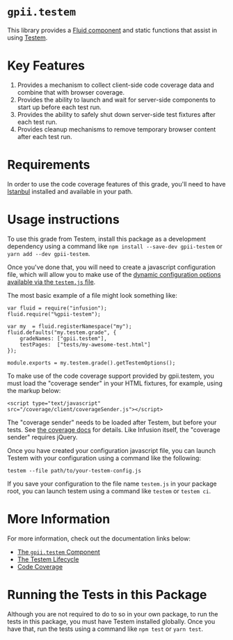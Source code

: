 # `gpii.testem`

This library provides a [Fluid component](http://docs.fluidproject.org/infusion/development/UnderstandingInfusionComponents.html)
and static functions that assist in using [Testem](https://github.com/testem/testem).

# Key Features

1. Provides a mechanism to collect client-side code coverage data and combine that with browser coverage.
2. Provides the ability to launch and wait for server-side components to start up before each test run.
3. Provides the ability to safely shut down server-side test fixtures after each test run.
4. Provides cleanup mechanisms to remove temporary browser content after each test run.

# Requirements

In order to use the code coverage features of this grade, you'll need to have
[Istanbul](https://github.com/gotwarlost/istanbul) installed and available in your path.

# Usage instructions

To use this grade from Testem, install this package as a development dependency using a command like
`npm install --save-dev gpii-testem` or `yarn add --dev gpii-testem`.

Once you've done that, you will need to create a javascript configuration file, which will allow you to make use of the
[dynamic configuration options available via the `testem.js` file](https://github.com/testem/testem/blob/master/examples/dynamic_config/testem.js).

The most basic example of a file might look something like:

```
var fluid = require("infusion");
fluid.require("%gpii-testem");

var my  = fluid.registerNamespace("my");
fluid.defaults("my.testem.grade", {
    gradeNames: ["gpii.testem"],
    testPages:  ["tests/my-awesome-test.html"]
});

module.exports = my.testem.grade().getTestemOptions();
```

To make use of the code coverage support provided by gpii.testem, you must load the "coverage sender" in your HTML
fixtures, for example, using the markup below:

```
<script type="text/javascript" src="/coverage/client/coverageSender.js"></script>
```

The "coverage sender" needs to be loaded after Testem, but before your tests.  See [the coverage docs](docs/coverage.md)
for details.   Like Infusion itself, the "coverage sender" requires jQuery.

Once you have created your configuration javascript file, you can launch Testem with your configuration using a command
like the following:

`testem --file path/to/your-testem-config.js`

If you save your configuration to the file name `testem.js` in your package root, you can launch testem using a command
like `testem` or `testem ci`.

# More Information

For more information, check out the documentation links below:

* [The `gpii.testem` Component](docs/testem-component.md)
* [The Testem Lifecycle](docs/testem-lifecycle.md)
* [Code Coverage](docs/coverage.md)

# Running the Tests in this Package

Although you are not required to do to so in your own package, to run the tests in this package, you must have Testem
installed globally.  Once you have that, run the tests using a command like `npm test` or `yarn test`.